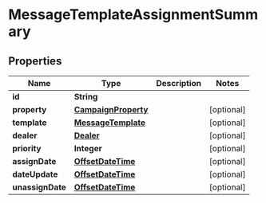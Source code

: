 # MessageTemplateAssignmentSummary

## Properties
Name | Type | Description | Notes
------------ | ------------- | ------------- | -------------
**id** | **String** |  | 
**property** | [**CampaignProperty**](CampaignProperty.md) |  |  [optional]
**template** | [**MessageTemplate**](MessageTemplate.md) |  |  [optional]
**dealer** | [**Dealer**](Dealer.md) |  |  [optional]
**priority** | **Integer** |  |  [optional]
**assignDate** | [**OffsetDateTime**](OffsetDateTime.md) |  |  [optional]
**dateUpdate** | [**OffsetDateTime**](OffsetDateTime.md) |  |  [optional]
**unassignDate** | [**OffsetDateTime**](OffsetDateTime.md) |  |  [optional]
